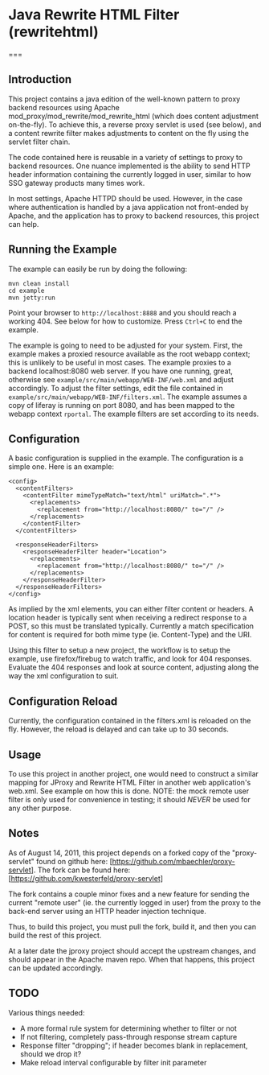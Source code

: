 # Java Rewrite HTML Filter (rewritehtml)
===

## Introduction

This project contains a java edition of the well-known pattern to proxy
backend resources using Apache mod_proxy/mod_rewrite/mod_rewrite_html 
(which does content adjustment on-the-fly).  To achieve this, a reverse 
proxy servlet is used (see below), and a content rewrite filter makes 
adjustments to content on the fly using the servlet filter chain.

The code contained here is reusable in a variety of settings to proxy to
backend resources.  One nuance implemented is the ability to send HTTP
header information containing the currently logged in user, similar to 
how SSO gateway products many times work.

In most settings, Apache HTTPD should be used.  However, in the case 
where authentication is handled by a java application not front-ended 
by Apache, and the application has to proxy to backend resources, this
project can help.  

## Running the Example

The example can easily be run by doing the following:

    mvn clean install
    cd example
    mvn jetty:run

Point your browser to `http://localhost:8888` and you should reach a working
404.  See below for how to customize.  Press `Ctrl+C` to end the example.

The example is going to need to be adjusted for your system.  First, the
example makes a proxied resource available as the root webapp context; 
this is unlikely to be useful in most cases.  The example proxies to a
backend localhost:8080 web server.  If you have one running, great, otherwise
see `example/src/main/webapp/WEB-INF/web.xml` and adjust accordingly.
To adjust the filter settings, edit the file contained in 
`example/src/main/webapp/WEB-INF/filters.xml`.  The example assumes a copy of
liferay is running on port 8080, and has been mapped to the webapp context
`rportal`.  The example filters are set according to its needs.

## Configuration

A basic configuration is supplied in the example.  The configuration is a 
simple one.  Here is an example:

	<config>
	  <contentFilters>
		<contentFilter mimeTypeMatch="text/html" uriMatch=".*">
		  <replacements>
			<replacement from="http://localhost:8080/" to="/" />
		  </replacements>
		</contentFilter>
	  </contentFilters>
	
	  <responseHeaderFilters>
		<responseHeaderFilter header="Location">
		  <replacements>
			<replacement from="http://localhost:8080/" to="/" />
		  </replacements>
		</responseHeaderFilter>
	  </responseHeaderFilters>
	</config>

As implied by the xml elements, you can either filter content or headers.
A location header is typically sent when receiving a redirect response to
a POST, so this must be translated typically.  Currently a match
specification for content is required for both mime type (ie. Content-Type)
and the URI. 

Using this filter to setup a new project, the workflow is to setup 
the example, use firefox/firebug to watch traffic, and look for 404
responses.  Evaluate the 404 responses and look at source content, adjusting
along the way the xml configuration to suit.

## Configuration Reload

Currently, the configuration contained in the filters.xml is reloaded 
on the fly.  However, the reload is delayed and can take up to 30 seconds.

## Usage

To use this project in another project, one would need to construct a similar
mapping for JProxy and Rewrite HTML Filter in another web application's web.xml.
See example on how this is done.  NOTE: the mock remote user filter is only
used for convenience in testing; it should *NEVER* be used for any other purpose.

## Notes 

As of August 14, 2011, this project depends on a forked copy of the 
"proxy-servlet" found on github here: [https://github.com/mbaechler/proxy-servlet].
The fork can be found here: [https://github.com/kwesterfeld/proxy-servlet]

The fork contains a couple minor fixes and a new feature for sending
the current "remote user" (ie. the currently logged in user) from the proxy
to the back-end server using an HTTP header injection technique.

Thus, to build this project, you must pull the fork, build it, and then
you can build the rest of this project.

At a later date the jproxy project should accept the upstream changes, 
and should appear in the Apache maven repo.  When that happens, this 
project can be updated accordingly.

## TODO

Various things needed:

  - A more formal rule system for determining whether to filter or not
  - If not filtering, completely pass-through response stream capture
  - Response filter "dropping"; if header becomes blank in replacement, should we drop it?
  - Make reload interval configurable by filter init parameter
